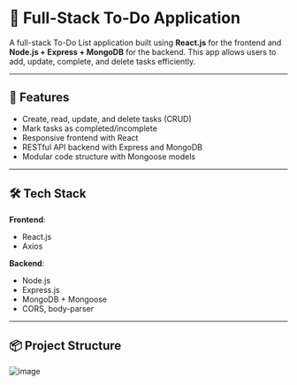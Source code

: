 # 📝 Full-Stack To-Do Application

A full-stack To-Do List application built using **React.js** for the frontend and **Node.js + Express + MongoDB** for the backend. This app allows users to add, update, complete, and delete tasks efficiently.

---

## 🚀 Features

- Create, read, update, and delete tasks (CRUD)
- Mark tasks as completed/incomplete
- Responsive frontend with React
- RESTful API backend with Express and MongoDB
- Modular code structure with Mongoose models

---

## 🛠️ Tech Stack

**Frontend**:
- React.js
- Axios

**Backend**:
- Node.js
- Express.js
- MongoDB + Mongoose
- CORS, body-parser

---

## 📦 Project Structure
![image](https://github.com/user-attachments/assets/9dcf0eb6-cf51-4a33-b6f3-cba2aa9fb084)


